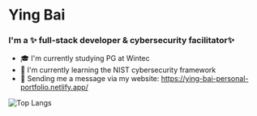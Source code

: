 # Ying Bai
### I'm a ✨ full-stack developer & cybersecurity facilitator✨ 
- 🎓 I'm currently studying PG at Wintec
- 🌱 I'm currently learning the NIST cybersecurity framework
- 💬 Sending me a message via my website: https://ying-bai-personal-portfolio.netlify.app/



![Top Langs](https://github-readme-stats.vercel.app/api/top-langs/?username=Miranda-Bai&hide=Jupyter%20Notebook&layout=compact&langs_count=10)
